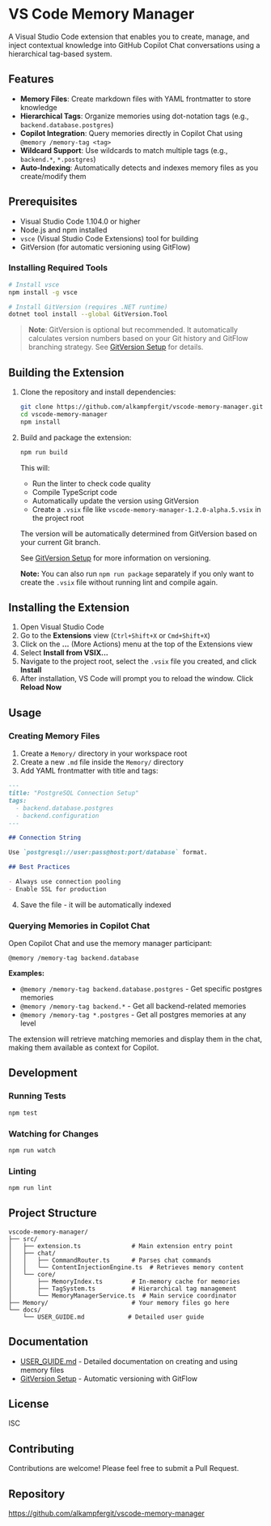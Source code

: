 # VS Code Memory Manager

A Visual Studio Code extension that enables you to create, manage, and inject contextual knowledge into GitHub Copilot Chat conversations using a hierarchical tag-based system.

## Features

- **Memory Files**: Create markdown files with YAML frontmatter to store knowledge
- **Hierarchical Tags**: Organize memories using dot-notation tags (e.g., `backend.database.postgres`)
- **Copilot Integration**: Query memories directly in Copilot Chat using `@memory /memory-tag <tag>`
- **Wildcard Support**: Use wildcards to match multiple tags (e.g., `backend.*`, `*.postgres`)
- **Auto-Indexing**: Automatically detects and indexes memory files as you create/modify them

## Prerequisites

- Visual Studio Code 1.104.0 or higher
- Node.js and npm installed
- `vsce` (Visual Studio Code Extensions) tool for building
- GitVersion (for automatic versioning using GitFlow)

### Installing Required Tools

```bash
# Install vsce
npm install -g vsce

# Install GitVersion (requires .NET runtime)
dotnet tool install --global GitVersion.Tool
```

> **Note**: GitVersion is optional but recommended. It automatically calculates version numbers based on your Git history and GitFlow branching strategy. See [GitVersion Setup](docs/GitVersion-Setup.md) for details.

## Building the Extension

1. Clone the repository and install dependencies:
   ```bash
   git clone https://github.com/alkampfergit/vscode-memory-manager.git
   cd vscode-memory-manager
   npm install
   ```

2. Build and package the extension:
   ```bash
   npm run build
   ```

   This will:
   - Run the linter to check code quality
   - Compile TypeScript code
   - Automatically update the version using GitVersion
   - Create a `.vsix` file like `vscode-memory-manager-1.2.0-alpha.5.vsix` in the project root

   The version will be automatically determined from GitVersion based on your current Git branch.

   See [GitVersion Setup](docs/GitVersion-Setup.md) for more information on versioning.

   **Note:** You can also run `npm run package` separately if you only want to create the `.vsix` file without running lint and compile again.

## Installing the Extension

1. Open Visual Studio Code
2. Go to the **Extensions** view (`Ctrl+Shift+X` or `Cmd+Shift+X`)
3. Click on the **...** (More Actions) menu at the top of the Extensions view
4. Select **Install from VSIX...**
5. Navigate to the project root, select the `.vsix` file you created, and click **Install**
6. After installation, VS Code will prompt you to reload the window. Click **Reload Now**

## Usage

### Creating Memory Files

1. Create a `Memory/` directory in your workspace root
2. Create a new `.md` file inside the `Memory/` directory
3. Add YAML frontmatter with title and tags:

```markdown
---
title: "PostgreSQL Connection Setup"
tags:
  - backend.database.postgres
  - backend.configuration
---

## Connection String

Use `postgresql://user:pass@host:port/database` format.

## Best Practices

- Always use connection pooling
- Enable SSL for production
```

4. Save the file - it will be automatically indexed

### Querying Memories in Copilot Chat

Open Copilot Chat and use the memory manager participant:

```
@memory /memory-tag backend.database
```

**Examples:**
- `@memory /memory-tag backend.database.postgres` - Get specific postgres memories
- `@memory /memory-tag backend.*` - Get all backend-related memories
- `@memory /memory-tag *.postgres` - Get all postgres memories at any level

The extension will retrieve matching memories and display them in the chat, making them available as context for Copilot.

## Development

### Running Tests

```bash
npm test
```

### Watching for Changes

```bash
npm run watch
```

### Linting

```bash
npm run lint
```

## Project Structure

```
vscode-memory-manager/
├── src/
│   ├── extension.ts              # Main extension entry point
│   ├── chat/
│   │   ├── CommandRouter.ts      # Parses chat commands
│   │   └── ContentInjectionEngine.ts  # Retrieves memory content
│   └── core/
│       ├── MemoryIndex.ts        # In-memory cache for memories
│       ├── TagSystem.ts          # Hierarchical tag management
│       └── MemoryManagerService.ts  # Main service coordinator
├── Memory/                       # Your memory files go here
└── docs/
    └── USER_GUIDE.md            # Detailed user guide
```

## Documentation

- [USER_GUIDE.md](docs/USER_GUIDE.md) - Detailed documentation on creating and using memory files
- [GitVersion Setup](docs/GitVersion-Setup.md) - Automatic versioning with GitFlow

## License

ISC

## Contributing

Contributions are welcome! Please feel free to submit a Pull Request.

## Repository

https://github.com/alkampfergit/vscode-memory-manager
